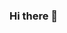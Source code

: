### Hi there 👋

<!--
**Stegacite/stegacite** is a ✨ _special_ ✨ repository because its `README.md` (this file) appears on your GitHub profile.

"Stegacite" is a means to translate base64, such as would be used with a URL shortener, to English words.  
It is NOT a program and it is NOT a method of encryption or sending secret codes.  
Think of it as a means of complying with social media Terms and Conditions, or a CAPTCHA for social media moderators.
For example, the New York Post recently published an article that was banned from Facebook and Twitter.
People could not send this link because the companies didn't like it and reinterpreted their policies.
TinyURL was able to translate the URL to an 8-digit base64 code ( y5zr43pm ) for me just now.
Looking up y5, zr, 43, and pm on the enclosed table translates this to "geek pass hinky unbelievable".
However, every word in the table starts with a different four letters - ONLY those count.
So you could write "geeky passion hinkers unbelief" and the reader would still look up the first four letters only.
Will social media ban posts of those four words?  It's conceivable.
But then you can say "Our team is up by 3 so far cups parole federal unauthorized".
The last 4 words are down 3 from the real lookup, so if the reader goes up 3 he gets them.
The result from the 4 words is NOT actually a link - you have to assume it's on TinyURL because they're the first shortener.
Maybe you could put the word "tiny" somewhere in your post to make it ultra clear, or "bit" if it's bit.ly.
The goal is to make it possible to share information in a way that is complex, obscure, making sense to the human reader.
The social media thinks a bad post is a billion times more bad than a good post is good, and they want a machine
that can read a billion posts they don't think are worth reading.  Can they do that if people share links like this?
If someone posts four words that sound odd on social media - maybe he is giving you a way to find a source.  Who knows?
The table shown here is not MEANT to be unique.  I've put it on the table in a spiral to avoid "lock-in"...
yes, there is a simpler way to arrange it with an uninspired alphabetical order - DO that if you want, or something else.
Stegacite is meant to be a broad idea for a language that evolves and changes as need be to help people stay out of trouble.
The scheme can be modified to send whole bytes by capitalizing or otherwise marking the first 4 letters to share 4 extra bits
(two letters of base64 = 12 bits, two bytes = 16 bits).  This is less subtle but you can send an IP4 address as 2 words.
Using raw IP or unique tags that can be searched for is a means to make do when the link shorteners are closed down.

The word list in this initial version was casually censored but not everything that might stand out to social media has been found.
Remember you can change any part of the word after the first 4 letters!  But more revision is needed.  There are MANY unused words.

The list is heavy on the most common words because the first 14000 words in https://en.wiktionary.org/wiki/Wiktionary:Frequency_lists
for TV scripts were used.  These were heavily revised, with most proper names removed and only one word with a given first 4 letters
can be used in the table.

An easy way to use the example table provided here is to open it in LibreOffice and search for the words you need to find.
As I used it the letter on top comes first and the letter on the side second for each pair.
You CAN automate this - even I can write this as a tiny program - but I want it to be extremely clear that this is an IDEA, not a PROGRAM.
So I am not planning to develop this as a program in this repository.  I *will* happily reference anyone who does code it.
I provide the PDF because this is meant to be usable even if/when the companies that own the world decide that people cannot run
software they write themselves or which doesn't have a purpose they find necessary.  It is NOT hard to do this by hand.
But please, go ahead and code it.  That's what the CSV version is meant for.
